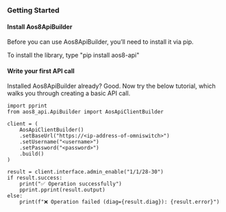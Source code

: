 ### Getting Started

#### Install Aos8ApiBuilder

Before you can use Aos8ApiBuilder, you’ll need to install it via pip. 

To install the library, type "pip install aos8-api"

#### Write your first API call

Installed Aos8ApiBuilder already? Good. Now try the below tutorial, which walks you through creating a basic API call. 

```
import pprint
from aos8_api.ApiBuilder import AosApiClientBuilder

client = (
    AosApiClientBuilder()
    .setBaseUrl("https://<ip-address-of-omniswitch>")
    .setUsername("<username>")
    .setPassword("<password>")
    .build()
)

result = client.interface.admin_enable("1/1/28-30")
if result.success:
    print("✅ Operation successfully")
    pprint.pprint(result.output)
else:
    print(f"❌ Operation failed (diag={result.diag}): {result.error}")

 
``` 

    
